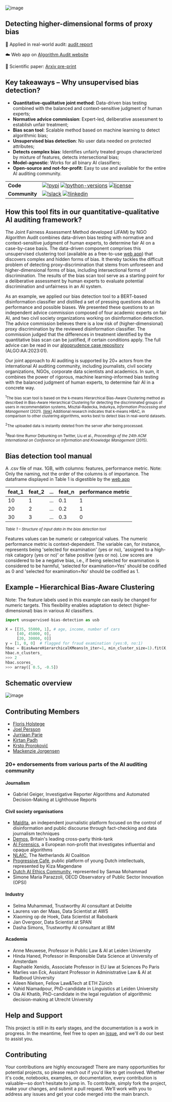 ![image](https://raw.githubusercontent.com/NGO-Algorithm-Audit/unsupervised-bias-detection/refs/heads/master/images/Header_Github.png)
## Detecting higher-dimensional forms of proxy bias

📄 Applied in real-world audit: [audit report](https://algorithmaudit.eu/algoprudence/cases/aa202402_preventing-prejudice_addendum/)

☁️ Web app on [Algorithm Audit website](https://algorithmaudit.eu/technical-tools/bdt/#web-app)

🧪 Scientific paper: [Arxiv pre-print](https://arxiv.org/pdf/2502.01713)

## Key takeaways – Why unsupervised bias detection?
- **Quantitative-qualitative joint method**: Data-driven bias testing combined with the balanced and context-sensitive judgment of human experts;
- **Normative advice commission**: Expert-led, deliberative assessment to establish unfair treatment;
- **Bias scan tool**: Scalable method based on machine learning to detect algorithmic bias;
- **Unsupervised bias detection**: No user data needed on protected attributes;
- **Detects complex bias**: Identifies unfairly treated groups characterized by mixture of features, detects intersectional bias;
- **Model-agnostic**: Works for all binary AI classifiers;
- **Open-source and not-for-profit**: Easy to use and available for the entire AI auditing community.

<!-- | **CI/CD**     | [![github-actions-release](https://img.shields.io/github/actions/workflow/status/aeon-toolkit/aeon/release.yml?logo=github&label=build%20%28release%29)](https://github.com/aeon-toolkit/aeon/actions/workflows/release.yml) [![github-actions-main](https://img.shields.io/github/actions/workflow/status/aeon-toolkit/aeon/pr_pytest.yml?logo=github&branch=main&label=build%20%28main%29)](https://github.com/aeon-toolkit/aeon/actions/workflows/pr_pytest.yml) [![github-actions-nightly](https://img.shields.io/github/actions/workflow/status/aeon-toolkit/aeon/periodic_tests.yml?logo=github&label=build%20%28nightly%29)](https://github.com/aeon-toolkit/aeon/actions/workflows/periodic_tests.yml) [![docs-main](https://img.shields.io/readthedocs/aeon-toolkit/stable?logo=readthedocs&label=docs%20%28stable%29)](https://www.aeon-toolkit.org/en/stable/) [![docs-main](https://img.shields.io/readthedocs/aeon-toolkit/latest?logo=readthedocs&label=docs%20%28latest%29)](https://www.aeon-toolkit.org/en/latest/)| -->


|   |   |
| --- | --- |
| **Code**      | [![!pypi](https://img.shields.io/pypi/v/unsupervised-bias-detection?logo=pypi&color=blue)](https://pypi.org/project/unsupervised-bias-detection/) [![!python-versions](https://img.shields.io/pypi/pyversions/aeon?logo=python)](https://www.python.org/) [![license](https://img.shields.io/badge/license-MIT-blue)](https://github.com/NGO-Algorithm-Audit/unsupervised-bias-detection?tab=MIT-1-ov-file#) |
| **Community** | [![!slack](https://img.shields.io/static/v1?logo=slack&label=Slack&message=chat&color=lightgreen)](https://join.slack.com/t/aa-experthub/shared_invite/zt-2n8aqry8z-lWC6XTbqVmb6S2hpkThaqQ) [![!linkedin](https://img.shields.io/static/v1?logo=linkedin&label=LinkedIn&message=news&color=lightblue)](https://www.linkedin.com/company/algorithm-audit/) |


## How this tool fits in our quantitative-qualitative AI auditing framework?
The Joint Fairness Assessment Method developed (JFAM) by NGO Algorithm Audit combines data-driven bias testing with normative and context-sensitive judgment of human experts, to determine fair AI on a case-by-case basis. The data-driven component comprises this unsupervised clustering tool (available as a free-to-use [web app](https://algorithmaudit.eu/technical-tools/bdt/#web-app)) that discovers complex and hidden forms of bias. It thereby tackles the difficult problem of detecting proxy-discrimination that stems from unforeseen and higher-dimensional forms of bias, including intersectional forms of discrimination. The results of the bias scan tool serve as a starting point for a deliberative assessment by human experts to evaluate potential discrimination and unfairness in an AI system.

As an example, we applied our bias detection tool to a BERT-based disinformation classifier and distilled a set of pressing questions about its performance and possible biases. We presented these questions to an independent advice commission composed of four academic experts on fair AI, and two civil society organizations working on disinformation detection. The advice commission believes there is a low risk of (higher-dimensional) proxy discrimination by the reviewed disinformation classifier. The commission judged that the differences in treatment identified by the quantitative bias scan can be justified, if certain conditions apply. The full advice can be read in our [algoprudence case repository](https://algorithmaudit.eu/algoprudence/cases/aa202301_bert-based-disinformation-classifier/) (ALGO:AA:2023:01).

Our joint approach to AI auditing is supported by 20+ actors from the international AI auditing community, including journalists, civil society organizations, NGOs, corporate data scientists and academics. In sum, it combines the power of rigorous, machine learning-informed bias testing with the balanced judgment of human experts, to determine fair AI in a concrete way.

<sub><sup>1</sup>The bias scan tool is based on the k-means Hierarchical Bias-Aware Clustering method as described in Bias-Aware Hierarchical Clustering for detecting the discriminated groups of users in recommendation systems, Misztal-Radecka, Indurkya, _Information Processing and Management_ (2021). [[link]](https://www.sciencedirect.com/science/article/abs/pii/S0306457321000285) Additional research indicates that k-means HBAC, in comparison to other clustering algorithms, works best to detect bias in real-world datasets.</sub>

<sub><sup>2</sup>The uploaded data is instantly deleted from the server after being processed.</sub>

<sub><sup>3</sup>Real-time Rumor Debunking on Twitter, Liu et al., _Proceedings of the 24th ACM International on Conference on Information and Knowledge Management_ (2015).</sub>

## Bias detection tool manual

A .csv file of max. 1GB, with columns: features, performance metric. Note: Only the naming, not the order of the columns is of importance. The dataframe displayed in Table 1 is digestible by the [web app](https://algorithmaudit.eu/technical-tools/bdt/#web-app)

| feat_1 | feat_2 | ... | feat_n | performance metric |
|--------|--------|-----|--------|------------|
| 10     | 1      | ... | 0.1    | 1          | 
| 20     | 2      | ... | 0.2    | 1          | 
| 30     | 3      | ... | 0.3    | 0          | 


<sub>*Table 1 – Structure of input data in the bias detection tool*</sub>

Features values can be numeric or categorical values. The numeric performance metric is context-dependent. The variable can, for instance, represents being 'selected for examination' (yes or no), 'assigned to a high-risk catagory (yes or no)' or false positive (yes or no). Low scores are considered to be a negative bias, i.e., if being selected for examination is considered to be harmful, 'selected for examination=Yes' should be codified as 0 and 'selected for examination=No' should be codified as 1.

## Example – Hierarchical Bias-Aware Clustering

Note: The feature labels used in this example can easily be changed for numeric targets. This flexibility enables adaptation to detect (higher-dimensional) bias in various AI classifiers.

```python
import unsupervised-bias-detection as usb

X = [[35, 55000, 1], # age, income, number of cars
     [40, 45000, 0], 
     [20, 30000, 0]]
y = [1, 0, 0]  # flagged for fraud examination (yes:0, no:1)
hbac = BiasAwareHierarchicalKMeans(n_iter=1, min_cluster_size=1).fit(X, y)
hbac.n_clusters_
>>> 2
hbac.scores_
>>> array([ 0.5, -0.5])
```

## Schematic overview
![image](./images/Quantitative-qualitative.png)

## Contributing Members
- [Floris Holstege](https://github.com/fholstege)
- [Joel Persson](https://github.com/jopersson)
- [Jurriaan Parie](https://github.com/jfparie)
- [Kirtan Padh](https://github.com/kirtanp)
- [Krsto Proroković](https://github.com/krstopro)
- [Mackenzie Jorgensen](https://github.com/mjorgen1)

### 20+ endorsements from various parts of the AI auditing community 
#### Journalism
- Gabriel Geiger, Investigative Reporter Algorithms and Automated Decision-Making at Lighthouse Reports

#### Civil society organisations
- [Maldita](https://maldita.es/maldita-es-journalism-to-not-be-fooled/), an independent journalistic platform focused on the control of disinformation and public discourse through fact-checking and data journalism techniques
- [Demos](https://demos.co.uk/), Britain's leading cross-party think-tank
- [AI Forensics](https://www.aiforensics.org), a European non-profit that investigates influential and opaque algorithms
- [NLAIC](https://nlaic.com), The Netherlands AI Coalition
- [Progressive Café](https://progressiefcafe.nl), public platform of young Dutch intellectuals, represented by Kiza Magendane
- [Dutch AI Ethics Community](https://www.linkedin.com/company/daiec/), represented by Samaa Mohammad
- Simone Maria Parazzoli, OECD Observatory of Public Sector Innovation (OPSI)

#### Industry
- Selma Muhammad, Trustworthy AI consultant at Deloitte
- Laurens van der Maas, Data Scientist at AWS
- Xiaoming op de Hoek, Data Scientist at Rabobank
- Jan Overgoor, Data Scientist at SPAN
- Dasha Simons, Trustworthy AI consultant at IBM

#### Academia
- Anne Meuwese, Professor in Public Law & AI at Leiden University
- Hinda Haned, Professor in Responsible Data Science at University of Amsterdam
- Raphaële Xenidis, Associate Professor in EU law at Sciences Po Paris
- Marlies van Eck, Assistant Professor in Administrative Law & AI at Radboud University
- Aileen Nielsen, Fellow Law&Tech at ETH Zürich
- Vahid Niamadpour, PhD-candidate in Linguistics at Leiden University
- Ola Al Khatib, PhD-candidate in the legal regulation of algorithmic decision-making at Utrecht University

## Help and Support

This project is still in its early stages, and the documentation is a work in progress. In the meantime, feel free to open an [issue](https://github.com/NGO-Algorithm-Audit/unsupervised-bias-detection/issues), and we'll do our best to assist you.

## Contributing

Your contributions are highly encouraged! There are many opportunities for potential projects, so please reach out if you'd like to get involved. Whether it's code, notebooks, examples, or documentation, every contribution is valuable—so don’t hesitate to jump in. To contribute, simply fork the project, make your changes, and submit a pull request. We’ll work with you to address any issues and get your code merged into the main branch.